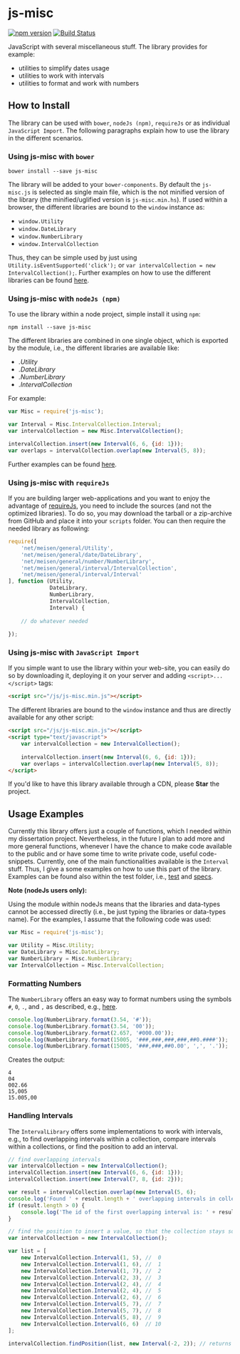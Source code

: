 # js-misc
[![npm version](http://img.shields.io/npm/v/js-misc.svg?style=flat)](https://npmjs.org/package/js-misc "View this project on npm")
[![Build Status](https://travis-ci.org/pmeisen/js-misc.svg?branch=master)](https://travis-ci.org/pmeisen/js-misc)

JavaScript with several miscellaneous stuff. The library provides for example:

- utilities to simplify dates usage
- utilities to work with intervals
- utilities to format and work with numbers

## How to Install

The library can be used with `bower`, `nodeJs (npm)`, `requireJs` or as individual `JavaScript Import`. The following paragraphs 
explain how to use the library in the different scenarios.

### Using js-misc with `bower`

```
bower install --save js-misc
```

The library will be added to your `bower-components`. By default the `js-misc.js` is selected as single main file, which is the
not minified version of the library (the minified/uglified version is `js-misc.min.hs`). If used within a browser, the different 
libraries are bound to the `window` instance as:

- `window.Utility`
- `window.DateLibrary`
- `window.NumberLibrary`
- `window.IntervalCollection`

Thus, they can be simple used by just using `Utility.isEventSupported('click');` or `var intervalCollection = new IntervalCollection();`. 
Further examples on how to use the different libraries can be found [here](#usage-examples).

### Using js-misc with `nodeJs (npm)`

To use the library within a node project, simple install it using `npm`:

```
npm install --save js-misc
```

The different libraries are combined in one single object, which is exported by the module, i.e., the different libraries are
available like:

- <var>.Utility
- <var>.DateLibrary
- <var>.NumberLibrary
- <var>.IntervalCollection

For example:

```javascript
var Misc = require('js-misc');

var Interval = Misc.IntervalCollection.Interval;
var intervalCollection = new Misc.IntervalCollection();

intervalCollection.insert(new Interval(6, 6, {id: 1}));
var overlaps = intervalCollection.overlap(new Interval(5, 8));
```

Further examples can be found [here](#usage-examples).

### Using js-misc with `requireJs`

If you are building larger web-applications and you want to enjoy the advantage of [requireJs](http://requirejs.org/), you
need to include the sources (and not the optimized libraries). To do so, you may download the tarball or a zip-archive from 
GitHub and place it into your `scripts` folder. You can then require the needed library as following:

```javascript
require([
    'net/meisen/general/Utility',
    'net/meisen/general/date/DateLibrary',
    'net/meisen/general/number/NumberLibrary',
    'net/meisen/general/interval/IntervalCollection',
    'net/meisen/general/interval/Interval'
], function (Utility,
             DateLibrary,
             NumberLibrary,
             IntervalCollection,
             Interval) {
    
    // do whatever needed
    
});
```

### Using js-misc with `JavaScript Import`

If you simple want to use the library within your web-site, you can easily do so by downloading it, deploying it on your
server and adding `<script>...</script>` tags:

```html
<script src="/js/js-misc.min.js"></script>
```

The different libraries are bound to the `window` instance and thus are directly available for any other script:

```html
<script src="/js/js-misc.min.js"></script>
<script type="text/javascript">
    var intervalCollection = new IntervalCollection();
    
    intervalCollection.insert(new Interval(6, 6, {id: 1}));
    var overlaps = intervalCollection.overlap(new Interval(5, 8));
</script>
```

If you'd like to have this library available through a CDN, please **Star** the project.

## Usage Examples

Currently this library offers just a couple of functions, which I needed within my dissertation project. Nevertheless, in 
the future I plan to add more and more general functions, whenever I have the chance to make code available to the public 
and or have some time to write private code, useful code-snippets. Currently, one of the main functionalities available is
the `Interval` stuff. Thus, I give a some examples on how to use this part of the library. Examples can be found also within 
the test folder, i.e., [test](/test/net/meisen/general) and [specs](/specs/net/meisen/general).

**Note (nodeJs users only):** 

Using the module within nodeJs means that the libraries and data-types cannot be accessed directly (i.e., be just typing
the libraries or data-types name). For the examples, I assume that the following code was used:

```javascript
var Misc = require('js-misc');

var Utility = Misc.Utility;
var DateLibrary = Misc.DateLibrary;
var NumberLibrary = Misc.NumberLibrary;
var IntervalCollection = Misc.IntervalCollection;
```

### Formatting Numbers

The `NumberLibrary` offers an easy way to format numbers using the symbols `#`, `0`, `.`, and `,` 
as described, e.g., [here](https://msdn.microsoft.com/en-us/library/0c899ak8(v=vs.110).aspx).

```javascript
console.log(NumberLibrary.format(3.54, '#'));
console.log(NumberLibrary.format(3.54, '00'));
console.log(NumberLibrary.format(2.657, '#000.00'));
console.log(NumberLibrary.format(15005, '###,###,###,###,##0.####'));
console.log(NumberLibrary.format(15005, '###,###,##0.00', ',', '.'));
```

Creates the output:

```
4
04
002.66
15,005
15.005,00
```

### Handling Intervals

The `IntervalLibrary` offers some implementations to work with intervals, e.g., to find overlapping intervals within a collection,
compare intervals within a collections, or find the position to add an interval. 

```javascript
// find overlapping intervals
var intervalCollection = new IntervalCollection();
intervalCollection.insert(new Interval(6, 6, {id: 1}));
intervalCollection.insert(new Interval(7, 8, {id: 2}));

var result = intervalCollection.overlap(new Interval(5, 6);
console.log('Found ' + result.length + ' overlapping intervals in collection');
if (result.length > 0) {
    console.log('The id of the first overlapping interval is: ' + result[0].get('id'));
}
```

```javascript
// find the position to insert a value, so that the collection stays sorted
var intervalCollection = new IntervalCollection();

var list = [
    new IntervalCollection.Interval(1, 5), //  0
    new IntervalCollection.Interval(1, 6), //  1
    new IntervalCollection.Interval(1, 7), //  2
    new IntervalCollection.Interval(2, 3), //  3
    new IntervalCollection.Interval(2, 4), //  4
    new IntervalCollection.Interval(2, 4), //  5
    new IntervalCollection.Interval(2, 6), //  6
    new IntervalCollection.Interval(5, 7), //  7
    new IntervalCollection.Interval(5, 7), //  8
    new IntervalCollection.Interval(5, 8), //  9
    new IntervalCollection.Interval(6, 6)  // 10
];

intervalCollection.findPosition(list, new Interval(-2, 2)); // returns 0
```